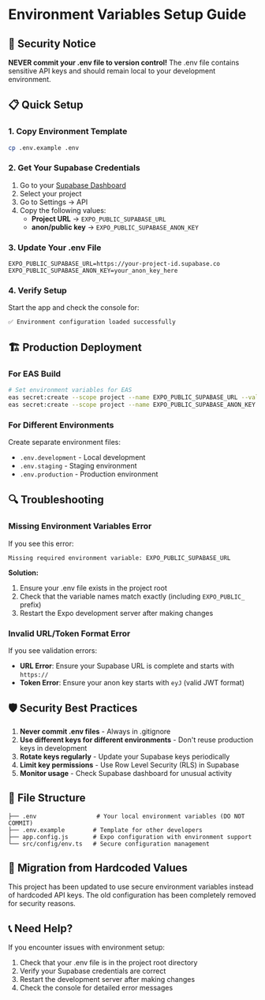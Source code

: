 # Environment Variables Setup Guide

## 🔐 Security Notice
**NEVER commit your .env file to version control!** The .env file contains sensitive API keys and should remain local to your development environment.

## 📋 Quick Setup

### 1. Copy Environment Template
```bash
cp .env.example .env
```

### 2. Get Your Supabase Credentials
1. Go to your [Supabase Dashboard](https://supabase.com/dashboard)
2. Select your project
3. Go to Settings → API
4. Copy the following values:
   - **Project URL** → `EXPO_PUBLIC_SUPABASE_URL`
   - **anon/public key** → `EXPO_PUBLIC_SUPABASE_ANON_KEY`

### 3. Update Your .env File
```env
EXPO_PUBLIC_SUPABASE_URL=https://your-project-id.supabase.co
EXPO_PUBLIC_SUPABASE_ANON_KEY=your_anon_key_here
```

### 4. Verify Setup
Start the app and check the console for:
```
✅ Environment configuration loaded successfully
```

## 🏗️ Production Deployment

### For EAS Build
```bash
# Set environment variables for EAS
eas secret:create --scope project --name EXPO_PUBLIC_SUPABASE_URL --value "your_url"
eas secret:create --scope project --name EXPO_PUBLIC_SUPABASE_ANON_KEY --value "your_key"
```

### For Different Environments
Create separate environment files:
- `.env.development` - Local development
- `.env.staging` - Staging environment  
- `.env.production` - Production environment

## 🔍 Troubleshooting

### Missing Environment Variables Error
If you see this error:
```
Missing required environment variable: EXPO_PUBLIC_SUPABASE_URL
```

**Solution:**
1. Ensure your .env file exists in the project root
2. Check that the variable names match exactly (including `EXPO_PUBLIC_` prefix)
3. Restart the Expo development server after making changes

### Invalid URL/Token Format Error
If you see validation errors:
- **URL Error**: Ensure your Supabase URL is complete and starts with `https://`
- **Token Error**: Ensure your anon key starts with `eyJ` (valid JWT format)

## 🛡️ Security Best Practices

1. **Never commit .env files** - Always in .gitignore
2. **Use different keys for different environments** - Don't reuse production keys in development
3. **Rotate keys regularly** - Update your Supabase keys periodically
4. **Limit key permissions** - Use Row Level Security (RLS) in Supabase
5. **Monitor usage** - Check Supabase dashboard for unusual activity

## 📁 File Structure
```
├── .env                 # Your local environment variables (DO NOT COMMIT)
├── .env.example        # Template for other developers
├── app.config.js       # Expo configuration with environment support
└── src/config/env.ts   # Secure configuration management
```

## 🔄 Migration from Hardcoded Values
This project has been updated to use secure environment variables instead of hardcoded API keys. The old configuration has been completely removed for security reasons.

## 📞 Need Help?
If you encounter issues with environment setup:
1. Check that your .env file is in the project root directory
2. Verify your Supabase credentials are correct
3. Restart the development server after making changes
4. Check the console for detailed error messages